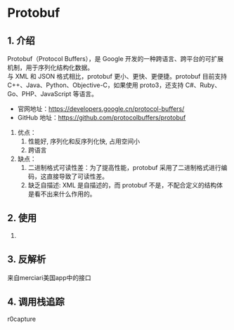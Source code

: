 # Protobuf

## 1. 介绍

Protobuf（Protocol Buffers），是 Google 开发的一种跨语言、跨平台的可扩展机制，用于序列化结构化数据。  
与 XML 和 JSON 格式相比，protobuf 更小、更快、更便捷。protobuf 目前支持 C++、Java、Python、Objective-C，如果使用 proto3，还支持 C#、Ruby、Go、PHP、JavaScript 等语言。

- 官网地址：<https://developers.google.cn/protocol-buffers/>
- GitHub 地址：<https://github.com/protocolbuffers/protobuf>

1. 优点：
   1. 性能好, 序列化和反序列化快, 占用空间小
   2. 跨语言
2. 缺点：
   1. 二进制格式可读性差：为了提高性能，protobuf 采用了二进制格式进行编码，这直接导致了可读性差。
   2. 缺乏自描述: XML 是自描述的，而 protobuf 不是，不配合定义的结构体是看不出来什么作用的。

## 2. 使用

1.

## 3. 反解析

来自merciari美国app中的接口


## 4. 调用栈追踪

r0capture